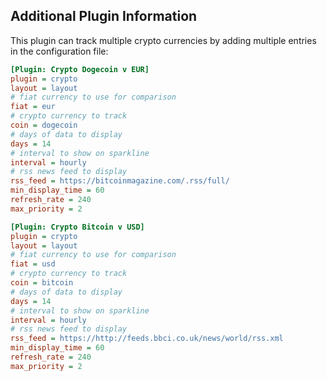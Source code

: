 ## Additional Plugin Information
This plugin can track multiple crypto currencies by adding multiple entries in the configuration file:

```ini
[Plugin: Crypto Dogecoin v EUR]
plugin = crypto
layout = layout
# fiat currency to use for comparison
fiat = eur
# crypto currency to track
coin = dogecoin
# days of data to display
days = 14
# interval to show on sparkline
interval = hourly
# rss news feed to display
rss_feed = https://bitcoinmagazine.com/.rss/full/
min_display_time = 60
refresh_rate = 240
max_priority = 2

[Plugin: Crypto Bitcoin v USD]
plugin = crypto
layout = layout
# fiat currency to use for comparison
fiat = usd
# crypto currency to track
coin = bitcoin
# days of data to display
days = 14
# interval to show on sparkline
interval = hourly
# rss news feed to display
rss_feed = https://http://feeds.bbci.co.uk/news/world/rss.xml
min_display_time = 60
refresh_rate = 240
max_priority = 2

```